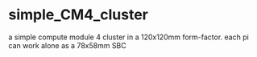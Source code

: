 # simple_CM4_cluster
a simple compute module 4 cluster in a 120x120mm form-factor. each pi can work alone as a 78x58mm SBC
